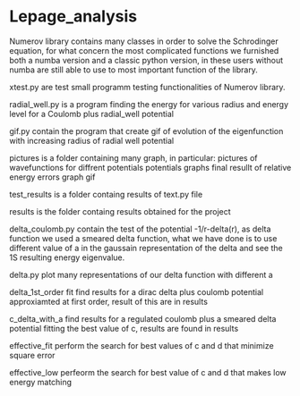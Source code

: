 # Lepage_analysis

Numerov library contains many classes in order to solve the Schrodinger equation, for what concern the most complicated functions we furnished both a numba version and a classic python version, in these users without numba are still able to use to most important function of the library.

xtest.py are test small programm testing functionalities of Numerov library.

radial_well.py is a program finding the energy for various radius and energy level for a Coulomb plus radial_well potential

gif.py contain the program that create gif of evolution of the eigenfunction with increasing radius of radial well potential


pictures is a folder containing many graph, in particular:
	pictures of wavefunctions for diffrent potentials
	potentials graphs
	final resullt of relative energy errors graph
	gif 

test_results is a folder containg results of text.py file

results is the folder containg results obtained for the project

delta_coulomb.py contain the test of the potential -1/r-delta(r), as delta function we used a smeared delta function, what we have done is to use different value of a in the gaussain representation of the delta and see the 1S resulting energy eigenvalue.

delta.py plot many representations of our delta function with different a

delta_1st_order fit find results for a dirac delta plus coulomb potential approxiamted at first order, result of this are in results

c_delta_with_a find results for a regulated coulomb plus a smeared delta potential fitting the best value of c, results are found in results

effective_fit perform the search for best values of c and d that minimize square error

effective_low perfeorm the search for best value of c and d that makes low energy matching
